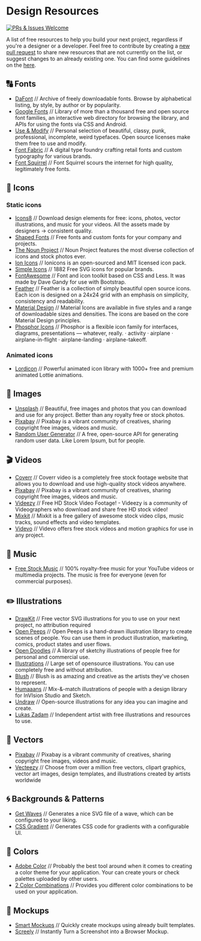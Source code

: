 # Design Resources

[![PRs & Issues Welcome](https://img.shields.io/badge/PRs%20&%20Issues-welcome-brightgreen.svg)](https://github.com/reinaldosimoes/design-resources/pulls)

A list of free resources to help you build your next project, regardless if you're a designer or a developer. Feel free to contribute by creating a [new pull request](https://github.com/reinaldosimoes/design-resources/pulls) to share new resources that are not currently on the list, or suggest changes to an already existing one. You can find some guidelines on the [here](https://github.com/reinaldosimoes/design-resources/blob/main/CONTRIBUTING.md).

## 🔠 Fonts

- [DaFont](https://wwww.dafont.com) // Archive of freely downloadable fonts. Browse by alphabetical listing, by style, by author or by popularity.
- [Google Fonts](https://fonts.google.com) // Library of more than a thousand free and open source font families, an interactive web directory for browsing the library, and APIs for using the fonts via CSS and Android.
- [Use & Modify](https://usemodify.com) // Personal selection of beautiful, classy, punk, professional, incomplete, weird typefaces. Open source licenses make them free to use and modify.
- [Font Fabric](https://www.fontfabric.com/free-fonts) // A digital type foundry crafting retail fonts and custom typography for various brands.
- [Font Squirrel](https://www.fontsquirrel.com) // Font Squirrel scours the internet for high quality, legitimately free fonts.

## 👤 Icons

### Static icons

- [Icons8](https://icons8.com/icons) // Download design elements for free: icons, photos, vector illustrations, and music for your videos. All the assets made by designers → consistent quality.
- [Shaped Fonts](https://shapedfonts.com/iconclub) // Free fonts and custom fonts for your company and projects.
- [The Noun Project](https://thenounproject.com) // Noun Project features the most diverse collection of icons and stock photos ever.
- [Ion Icons](https://ionicons.com) // Ionicons is an open-sourced and MIT licensed icon pack.
- [Simple Icons](https://simpleicons.org) // 1882 Free SVG icons for popular brands.
- [FontAwesome](https://fontawesome.com) // Font and icon toolkit based on CSS and Less. It was made by Dave Gandy for use with Bootstrap.
- [Feather](https://feathericons.com) // Feather is a collection of simply beautiful open source icons. Each icon is designed on a 24x24 grid with an emphasis on simplicity, consistency and readability.
- [Material Design](https://material.io/resources/icons) // Material Icons are available in five styles and a range of downloadable sizes and densities. The icons are based on the core Material Design principles.
- [Phosphor Icons](https://phosphoricons.com) // Phosphor is a flexible icon family for interfaces, diagrams, presentations — whatever, really. · activity · airplane · airplane-in-flight · airplane-landing · airplane-takeoff.

### Animated icons

- [Lordicon](https://lordicon.com/free-icons) // Powerful animated icon library with 1000+ free and premium animated Lottie animations.

## 🌅 Images

- [Unsplash](https://unsplash.com) // Beautiful, free images and photos that you can download and use for any project. Better than any royalty free or stock photos.
- [Pixabay](https://pixabay.com) // Pixabay is a vibrant community of creatives, sharing copyright free images, videos and music.
- [Random User Generator](randomuser.me) // A free, open-source API for generating random user data. Like Lorem Ipsum, but for people.

## 🎬 Videos

- [Coverr](https://coverr.co) // Coverr video is a completely free stock footage website that allows you to download and use high-quality stock videos anywhere.
- [Pixabay](https://pixabay.com) // Pixabay is a vibrant community of creatives, sharing copyright free images, videos and music.
- [Videezy](https://www.videezy.com) // Free HD Stock Video Footage! - Videezy is a community of Videographers who download and share free HD stock video!
- [Mixkit](https://mixkit.co) // Mixkit is a free gallery of awesome stock video clips, music tracks, sound effects and video templates.
- [Videvo](https://www.videvo.net/stock-video-footage) // Videvo offers free stock videos and motion graphics for use in any project.

## 🎸 Music

- [Free Stock Music](https://www.free-stock-music.com) // 100% royalty-free music for your YouTube videos or multimedia projects. The music is free for everyone (even for commercial purposes).

## ✏️ Illustrations

- [DrawKit](https://www.drawkit.io/#products) // Free vector SVG illustrations for you to use on your next project, no attribution required
- [Open Peeps](https://www.openpeeps.com) // Open Peeps is a hand-drawn illustration library to create scenes of people. You can use them in product illustration, marketing, comics, product states and user flows.
- [Open Doodles](https://www.opendoodles.com) // A library of sketchy illustrations of people free for personal and commercial use.
- [Illustrations](https://illustrations.co) // Large set of opensource illustrations. You can use completely free and without attribution.
- [Blush](https://blush.design) // Blush is as amazing and creative as the artists they've chosen to represent.
- [Humaaans](https://www.humaaans.com) // Mix-&-match illustrations of people with a design library for InVIsion Studio and Sketch.
- [Undraw](https://undraw.co/illustrations) // Open-source illustrations for any idea you can imagine and create.
- [Lukas Zadam](https://lukaszadam.com/illustrations) // Independent artist with free illustrations and resources to use.

## 📐 Vectors

- [Pixabay](https://pixabay.com) // Pixabay is a vibrant community of creatives, sharing copyright free images, videos and music.
- [Vecteezy](https://www.vecteezy.com) // Choose from over a million free vectors, clipart graphics, vector art images, design templates, and illustrations created by artists worldwide

## 🌀 Backgrounds & Patterns

- [Get Waves](https://getwaves.io) // Generates a nice SVG file of a wave, which can be configured to your liking.
- [CSS Gradient](https://cssgradient.io) // Generates CSS code for gradients with a configurable UI.

## 🎨 Colors

- [Adobe Color](https://color.adobe.com) // Probably the best tool around when it comes to creating a color theme for your application. Your can create yours or check palettes uploaded by other users.
- [2 Color Combinations](https://2colors.colorion.co/) // Provides you different color combinations to be used on your application.

## 💭 Mockups

- [Smart Mockups](https://smartmockups.com) // Quickly create mockups using already built templates.
- [Screely](https://www.screely.com) // Instantly Turn a Screenshot into a Browser Mockup.
